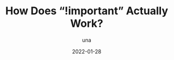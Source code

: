 ---
author: una
date: 2022-01-28
draft: true
tags:
  - videos
  - css
  - cascade
target_url: https://www.youtube.com/watch?v=dS123IXPcJ0
title: How Does “!important” Actually Work?
---